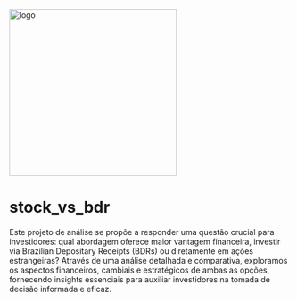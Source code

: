 <a href="https://postimg.cc/FYtnXpJw">
  <img src="https://i.postimg.cc/t470PmRR/logo-sem-fundo-01.png" alt="logo" width="300">
</a>


# stock_vs_bdr

Este projeto de análise se propõe a responder uma questão crucial para investidores: qual abordagem oferece maior vantagem financeira, investir via Brazilian Depositary Receipts (BDRs) ou diretamente em ações estrangeiras? Através de uma análise detalhada e comparativa, exploramos os aspectos financeiros, cambiais e estratégicos de ambas as opções, fornecendo insights essenciais para auxiliar investidores na tomada de decisão informada e eficaz.

